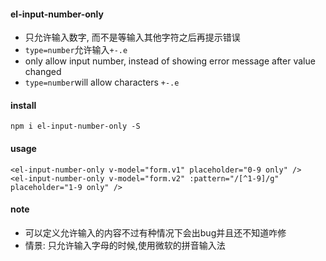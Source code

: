 #### el-input-number-only
- 只允许输入数字, 而不是等输入其他字符之后再提示错误  
- `type=number`允许输入`+-.e`  
- only allow input number, instead of showing error message after value changed  
- `type=number`will allow characters `+-.e`    
#### install  
`npm i el-input-number-only -S`  
#### usage  
```
<el-input-number-only v-model="form.v1" placeholder="0-9 only" />
<el-input-number-only v-model="form.v2" :pattern="/[^1-9]/g" placeholder="1-9 only" />
```
#### note 
- 可以定义允许输入的内容不过有种情况下会出bug并且还不知道咋修  
- 情景: 只允许输入字母的时候,使用微软的拼音输入法